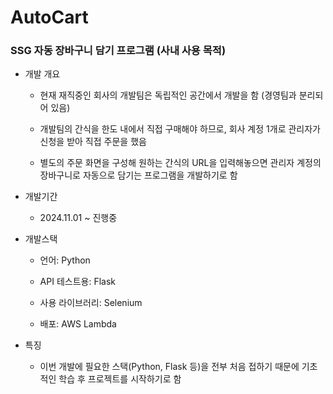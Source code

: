 # AutoCart

### SSG 자동 장바구니 담기 프로그램 (사내 사용 목적)

- 개발 개요

   - 현재 재직중인 회사의 개발팀은 독립적인 공간에서 개발을 함 (경영팀과 분리되어 있음)

   - 개발팀의 간식을 한도 내에서 직접 구매해야 하므로, 회사 계정 1개로 관리자가 신청을 받아 직접 주문을 했음

   - 별도의 주문 화면을 구성해 원하는 간식의 URL을 입력해놓으면 관리자 계정의 장바구니로 자동으로 담기는 프로그램을 개발하기로 함

- 개발기간

   - 2024.11.01 ~ 진행중

- 개발스택

   - 언어: Python

   - API 테스트용: Flask

   - 사용 라이브러리: Selenium

   - 배포: AWS Lambda

- 특징

   - 이번 개발에 필요한 스택(Python, Flask 등)을 전부 처음 접하기 때문에 기초적인 학습 후 프로젝트를 시작하기로 함
